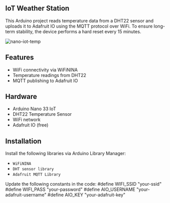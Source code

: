 
## IoT Weather Station

This Arduino project reads temperature data from a DHT22 sensor and uploads it to Adafruit IO using the MQTT protocol over WiFi. To ensure long-term stability, the device performs a hard reset every 15 minutes.

![nano-iot-temp](https://github.com/user-attachments/assets/69fbe537-e999-4f6b-8e26-e460bcd2193c)


## Features

- WiFi connectivity via WiFiNINA
- Temperature readings from DHT22
- MQTT publishing to Adafruit IO


## Hardware

- Arduino Nano 33 IoT  
- DHT22 Temperature Sensor  
- WiFi network
- Adafruit IO (free)

## Installation

Install the following libraries via Arduino Library Manager:
   - `WiFiNINA`
   - `DHT sensor library`
   - `Adafruit MQTT Library`
     
Update the following constants in the code:
   #define WIFI_SSID     "your-ssid"
   #define WIFI_PASS     "your-password"
   #define AIO_USERNAME  "your-adafruit-username"
   #define AIO_KEY       "your-adafruit-key"
